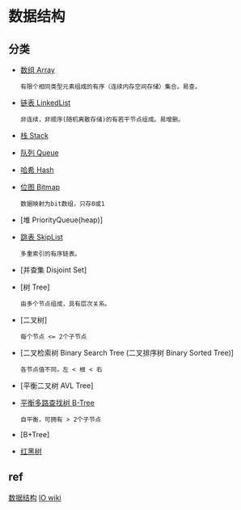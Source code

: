 # 数据结构

## 分类

- [数组 Array](ds-array.md)  

      有限个相同类型元素组成的有序（连续内存空间存储）集合。易查。

- [链表 LinkedList](ds-linkedlist.md)  

      非连续，非顺序(随机离散存储)的有若干节点组成。易增删。

- [栈 Stack](ds-stack.md)  

- [队列 Queue](ds-queue.md)

- [哈希 Hash](ds-hash.md)

- [位图 Bitmap](ds-bitmap.md)

      数据映射为bit数组，只存0或1

- [堆 PriorityQueue(heap)]

- [跳表 SkipList](ds-skiplist.md)

      多重索引的有序链表。

- [并查集 Disjoint Set]

- [树 Tree]

      由多个节点组成，具有层次关系。

- [二叉树]

      每个节点 <= 2个子节点

- [二叉检索树 Binary Search Tree (二叉排序树 Binary Sorted Tree)]

      各节点值不同，左 < 根 < 右

- [平衡二叉树 AVL Tree]

- [平衡多路查找树 B-Tree](ds-b-tree.md)

      自平衡，可拥有 > 2个子节点

- [B+Tree]

- [红黑树](ds-rbtree.md)  

## ref

[数据结构](ref/data-struct.md)
[IO wiki](https://oi-wiki.org/ds/)
